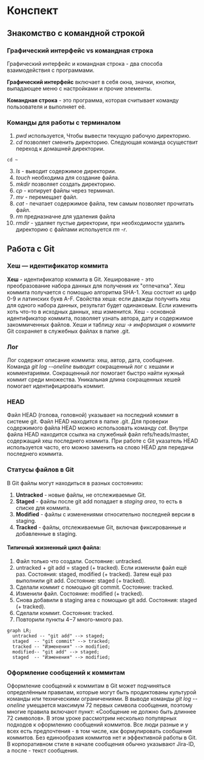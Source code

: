 # Конспект

## Знакомство с командной строкой

### **Графический интерфейс vs командная строка**

Графический интерфейс и командная строка - два способа взаимодействия с программами.

**Графический интерфейс** включает в себя окна, значки, кнопки, выпадающее меню с настройками и прочие элементы.

__Командная строка__ - это программа, которая считывает команду пользователя и выполняет её.

### Команды для работы с терминалом

1. *pwd* используется, Чтобы вывести текущую рабочую директорию.
2. *cd* позволяет сменить директорию. Следующая команда осуществит переход к домашней директории.
```
cd ~
```
3. *ls* - выводит содержимое директории.
4. *touch* необходима для создание файла.
5. *mkdir* позволяет создать директорию.
6. *cp* - копирует файлы через терминал.
7. *mv* - перемещает файл.
8. _cat_ - печатает содержимое файла, тем самым позволяет прочитать файл.
9. *rm* предназначне для удаления файла
10. *rmdir* - удаляет пустые директории, при необходимости удалить директорию с файлами испольуется *rm -r*.

## **Работа с Git**

### **Хеш — идентификатор коммита**

**Хеш** - идентификатор коммита в Git. Хеширование - это преобразование набора данных для получения их "отпечатка".
Хеш коммита получается с помощью алгоритма SHA-1. Хеш состоит из цифр 0-9 и латинских букв A-F.
Свойства хеша: если дважды получить хеш для одного набора данных, результат будет одинаковым. Если изменить хоть что-то в исходных данных, хеш изменится.
Хеш - основной идентификатор коммита, позволяет узнать автора, дату и содержимое закоммиченных файлов.
Хеши и таблицу *хеш → информация о коммите* Git сохраняет в служебных файлах в папке .git.

### **Лог**

Лог содержит описание коммита: хеш, автор, дата, сообщение.
Команда *git log --oneline* выводит сокращенный лог с хешами и комментариями. Сокращенный лог помогает быстро найти нужный коммит среди множества.
Уникальная длина сокращенных хешей помогает идентифицировать коммит.

### **HEAD**

Файл HEAD (голова, головной) указывает на последний коммит в системе git. Файл HEAD находится в папке .git. Для проверки содержимого файла HEAD можно использовать команду *cat*. Внутри файла HEAD находится ссылка на служебный файл refs/heads/master, содержащий хеш последнего коммита. При работе с Git указатель HEAD используется часто, его можно заменить на слово HEAD для передачи последнего коммита.

### **Статусы файлов в Git**

В Git файлы могут находиться в разных состояниях:
1. **Untracked** - новые файлы, не отслеживаемые Git.
2. **Staged** - файлы после git add  попадает в *staging area*, то есть в списке для коммита.
3. **Modified** - файлы с изменениями относительно последней версии в staging.
4. **Tracked** - файлы, отслеживаемые Git, включая фиксированные и добавленные в staging.
#### Типичный жизненный цикл файла: 
1. Файл только что создали. Состояние: untracked.
2. untracked + git add = staged (+ tracked). Если изменили файл ещё раз. Состояния: staged, modified (+ tracked). Затем ещё раз выполнили git add. Состояние: staged (+ tracked).
3. Сделали коммит с помощью git commit. Состояние: tracked.
4. Изменили файл. Состояние: modified (+ tracked).
5. Снова добавили в staging area с помощью git add. Состояния: staged (+ tracked).
6. Сделали коммит. Состояния: tracked.
7. Повторили пункты 4−7 много-много раз.

```mermaid
graph LR;
  untracked -- "git add" --> staged;
  staged  -- "git commit" --> tracked;
  tracked -- "Изменения" --> modified;
  modified-- "git add" --> staged;
  staged  -- "Изменения" --> modified;
```

### **Оформление сообщений к коммитам**

Оформление сообщений к коммитам в Git может подчиняться определённым правилам, которые могут быть продиктованы культурой команды или техническими ограничениями.
В выводе команды *git log --oneline* умещается максимум 72 первых символа сообщения, поэтому многие правила включают пункт: «Сообщение не должно быть длиннее 72 символов».
В этом уроке рассмотрим несколько популярных подходов к оформлению сообщений коммитов.
Все люди разные и у всех есть предпочтения - в том числе, как формулировать сообщения коммитов.
Без единообразия коммитов нет и эффективной работы в Git.
В корпоративном стиле в начале сообщения обычно указывают Jira-ID, а после - текст сообщения.